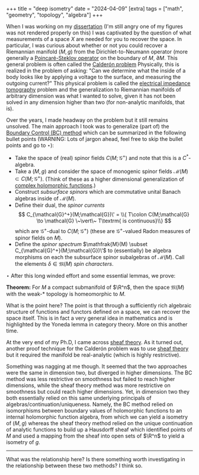+++
title = "deep isometry"
date = "2024-04-09"
[extra]
tags = ["math", "geometry", "topology", "algebra"]
+++

When I was working on my [dissertation](https://api.mountainscholar.org/server/api/core/bitstreams/76b6ae86-e6da-418a-813b-5ac967c8835c/content) (I'm still angry one of my figures was not rendered properly on this) I was captivated by the question of what measurements of a space $X$ are needed for you to recover the space.
In particular, I was curious about whether or not you could recover a Riemannian manifold $(M, g)$ from the Dirichlet-to-Neumann operator (more generally a [Poincaré-Steklov operator](https://en.wikipedia.org/wiki/Poincaré–Steklov_operator#Dirichlet-to-Neumann_operator_on_a_bounded_domain) on the boundary of $M$, $\partial M$.
This general problem is often called the [Calderón problem](https://en.wikipedia.org/wiki/Alberto_Calderón) 
Physically, this is realized in the problem of asking: "Can we determine what the inside of a body looks like by applying a voltage to the surface, and measuring the outgoing current?"
This physical problem is called the [electrical impedance tomography](https://en.wikipedia.org/wiki/Electrical_impedance_tomography) problem and the generalization to Riemannian manifolds of arbitrary dimension was what I wanted to solve, given it has not been solved in any dimension higher than two (for non-analytic manifolds, that is).

Over the years, I made headway on the problem but it still remains unsolved.
The main approach I took was to generalize (part of) the [Boundary Control (BC) method](https://www.researchgate.net/publication/2536121_The_Calderon_Problem_for_Two-Dimensional_Manifolds_by_the_BC-Method) which can be summarized in the following bullet points (WARNING: Lots of jargon ahead, feel free to skip the bullet points and go to $\star$):
- Take the space of (real) spinor fields $C(M; \mathcal{G}^+)$ and note that this is a $C^*$-algebra.
- Take a $(M, g)$ and consider the space of monogenic spinor fields $\mathcal{M}(M) \subset C(M; \mathcal{G}^+)$.
(Think of these as a higher dimensional generalization of [complex holomorphic functions](https://en.wikipedia.org/wiki/Holomorphic_function).)
- Construct *subsurface spinors* which are commutative unital Banach algebras inside of $\mathcal{M}(M)$.
- Define their dual, the *spinor currents* 
$$
C_{\mathcal{G}^+}(M;\mathcal{G})\' = \\{ T\colon C(M;\mathcal{G} \to \mathcal{G} \~\vert\~ T\textrm{ is continuous}\\}
$$
which are $\mathcal{G}^+$-dual to $C(M;\mathcal{G}^+)$ (these are $\mathcal{G}^+$-valued Radon measures of spinor fields on $M$).
- Define the *spinor spectrum* $\mathfrak{M}(M) \subset C_{\mathcal{G}^+}(M;\mathcal{G})\'$ to (essentially) be algebra morphisms on each the subsurface spinor subalgebras of $\mathcal{M}(M)$.
Call the elements $\delta \in \mathfrak{M}(M)$ *spin characters*.

$\star$ After this long winded effort and some essential lemmas, we prove:

**Theorem:** For $M$ a compact submanifold of $\R^n$, then the space $\mathfrak{M}(M)$ with the weak-$\ast$ topology is homeomorphic to $M$.

What is the point here?
The point is that through a sufficiently rich algebraic structure of functions and functors defined on a space, we can recover the space itself.
This is in fact a very general idea in mathematics and is highlighted by the Yoneda lemma in category theory.
More on this another time.

At the very end of my Ph.D, I came across [sheaf theory](https://en.wikipedia.org/wiki/Sheaf_(mathematics)).
As it turned out, another proof technique for the Calderón problem was to use [sheaf theory](http://www.numdam.org/item/10.1016/s0012-9593(01)01076-x.pdf) but it required the manifold be real-analytic (which is highly restrictive).

Something was nagging at me though.
It seemed that the two approaches were the same in dimension two, but diverged in higher dimensions.
The BC method was less restrictive on smoothness but failed to reach higher dimensions, while the sheaf theory method was more restrictive on smoothness but could reach higher dimensions.
Yet, in dimension two they both essentially relied on this same underlying principals of algebras/continuation/uniqueness.
Namely, the BC method relied on isomorphisms between boundary values of holomorphic functions to an internal holomorphic function algebra, from which we can yield a isometry of $(M,g)$ whereas the sheaf theory method relied on the unique continuation of analytic functions to build up a Hausdorff sheaf which identified points of $M$ and used a mapping from the sheaf into open sets of $\R^n$ to yield a isometry of $g$.

---

What was the relationship here?
Is there something worth investigating in the relationship between these two methods?
I think so.